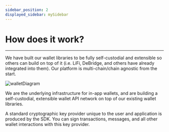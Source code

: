 ```yaml
---
sidebar_position: 2
displayed_sidebar: mySidebar
---
```


# How does it work?

---

We have built our wallet libraries to be fully self-custodial and extensible so others can build on top of it (i.e. LiFi, DeBridge, and others have already integrated into them). Our platform is multi-chain/chain agnostic from the start.

![walletDiagram](https://i.ibb.co/MZpWJR1/wallet-diagram.png)

We are the underlying infrastructure for in-app wallets, and are building a self-custodial, extensible wallet API network on top of our existing wallet libraries.

A standard cryptographic key provider unique to the user and application is produced by the SDK. You can sign transactions, messages, and all other wallet interactions with this key provider.
